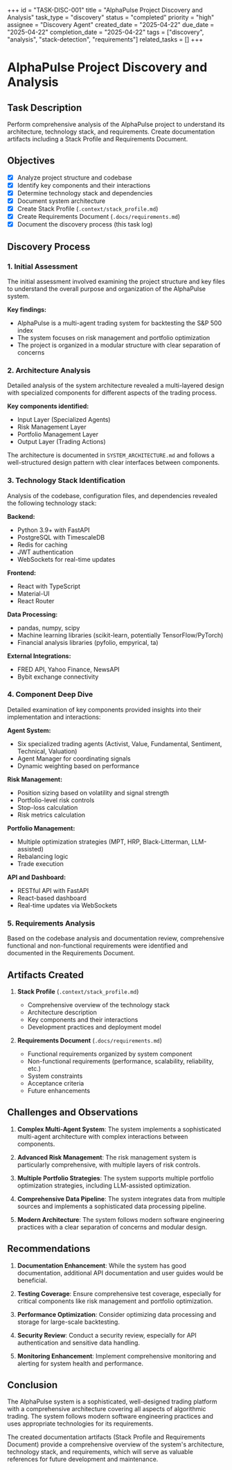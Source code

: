 +++
id = "TASK-DISC-001"
title = "AlphaPulse Project Discovery and Analysis"
task_type = "discovery"
status = "completed"
priority = "high"
assignee = "Discovery Agent"
created_date = "2025-04-22"
due_date = "2025-04-22"
completion_date = "2025-04-22"
tags = ["discovery", "analysis", "stack-detection", "requirements"]
related_tasks = []
+++

# AlphaPulse Project Discovery and Analysis

## Task Description

Perform comprehensive analysis of the AlphaPulse project to understand its architecture, technology stack, and requirements. Create documentation artifacts including a Stack Profile and Requirements Document.

## Objectives

- [x] Analyze project structure and codebase
- [x] Identify key components and their interactions
- [x] Determine technology stack and dependencies
- [x] Document system architecture
- [x] Create Stack Profile (`.context/stack_profile.md`)
- [x] Create Requirements Document (`.docs/requirements.md`)
- [x] Document the discovery process (this task log)

## Discovery Process

### 1. Initial Assessment

The initial assessment involved examining the project structure and key files to understand the overall purpose and organization of the AlphaPulse system.

**Key findings:**
- AlphaPulse is a multi-agent trading system for backtesting the S&P 500 index
- The system focuses on risk management and portfolio optimization
- The project is organized in a modular structure with clear separation of concerns

### 2. Architecture Analysis

Detailed analysis of the system architecture revealed a multi-layered design with specialized components for different aspects of the trading process.

**Key components identified:**
- Input Layer (Specialized Agents)
- Risk Management Layer
- Portfolio Management Layer
- Output Layer (Trading Actions)

The architecture is documented in `SYSTEM_ARCHITECTURE.md` and follows a well-structured design pattern with clear interfaces between components.

### 3. Technology Stack Identification

Analysis of the codebase, configuration files, and dependencies revealed the following technology stack:

**Backend:**
- Python 3.9+ with FastAPI
- PostgreSQL with TimescaleDB
- Redis for caching
- JWT authentication
- WebSockets for real-time updates

**Frontend:**
- React with TypeScript
- Material-UI
- React Router

**Data Processing:**
- pandas, numpy, scipy
- Machine learning libraries (scikit-learn, potentially TensorFlow/PyTorch)
- Financial analysis libraries (pyfolio, empyrical, ta)

**External Integrations:**
- FRED API, Yahoo Finance, NewsAPI
- Bybit exchange connectivity

### 4. Component Deep Dive

Detailed examination of key components provided insights into their implementation and interactions:

**Agent System:**
- Six specialized trading agents (Activist, Value, Fundamental, Sentiment, Technical, Valuation)
- Agent Manager for coordinating signals
- Dynamic weighting based on performance

**Risk Management:**
- Position sizing based on volatility and signal strength
- Portfolio-level risk controls
- Stop-loss calculation
- Risk metrics calculation

**Portfolio Management:**
- Multiple optimization strategies (MPT, HRP, Black-Litterman, LLM-assisted)
- Rebalancing logic
- Trade execution

**API and Dashboard:**
- RESTful API with FastAPI
- React-based dashboard
- Real-time updates via WebSockets

### 5. Requirements Analysis

Based on the codebase analysis and documentation review, comprehensive functional and non-functional requirements were identified and documented in the Requirements Document.

## Artifacts Created

1. **Stack Profile** (`.context/stack_profile.md`)
   - Comprehensive overview of the technology stack
   - Architecture description
   - Key components and their interactions
   - Development practices and deployment model

2. **Requirements Document** (`.docs/requirements.md`)
   - Functional requirements organized by system component
   - Non-functional requirements (performance, scalability, reliability, etc.)
   - System constraints
   - Acceptance criteria
   - Future enhancements

## Challenges and Observations

1. **Complex Multi-Agent System**: The system implements a sophisticated multi-agent architecture with complex interactions between components.

2. **Advanced Risk Management**: The risk management system is particularly comprehensive, with multiple layers of risk controls.

3. **Multiple Portfolio Strategies**: The system supports multiple portfolio optimization strategies, including LLM-assisted optimization.

4. **Comprehensive Data Pipeline**: The system integrates data from multiple sources and implements a sophisticated data processing pipeline.

5. **Modern Architecture**: The system follows modern software engineering practices with a clear separation of concerns and modular design.

## Recommendations

1. **Documentation Enhancement**: While the system has good documentation, additional API documentation and user guides would be beneficial.

2. **Testing Coverage**: Ensure comprehensive test coverage, especially for critical components like risk management and portfolio optimization.

3. **Performance Optimization**: Consider optimizing data processing and storage for large-scale backtesting.

4. **Security Review**: Conduct a security review, especially for API authentication and sensitive data handling.

5. **Monitoring Enhancement**: Implement comprehensive monitoring and alerting for system health and performance.

## Conclusion

The AlphaPulse system is a sophisticated, well-designed trading platform with a comprehensive architecture covering all aspects of algorithmic trading. The system follows modern software engineering practices and uses appropriate technologies for its requirements.

The created documentation artifacts (Stack Profile and Requirements Document) provide a comprehensive overview of the system's architecture, technology stack, and requirements, which will serve as valuable references for future development and maintenance.